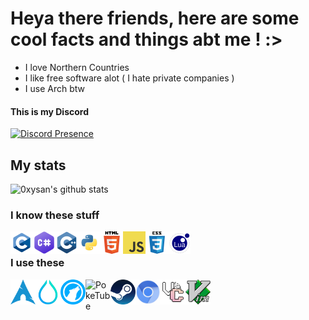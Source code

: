 # Heya there friends, here are some cool facts and things abt me ! :>
- I love Northern Countries
- I like free software alot ( I hate private companies )
- I use Arch btw

#### This is my Discord
[![Discord Presence](https://lanyard.cnrad.dev/api/1015329691290320897)](https://discord.com/users/1015329691290320897)

## My stats
![0xysan's github stats](https://github-readme-stats.vercel.app/api/top-langs/?username=0xysan&layout=compact&theme=tokyonight&the=5)

### I know these stuff
<img align="left" alt="C" width="36px" src="https://raw.githubusercontent.com/github/explore/80688e429a7d4ef2fca1e82350fe8e3517d3494d/topics/c/c.png" />
<img align="left" alt="C#" width="36px" src="https://raw.githubusercontent.com/github/explore/80688e429a7d4ef2fca1e82350fe8e3517d3494d/topics/csharp/csharp.png" />
<img align="left" alt="C++" width="36px" src="https://raw.githubusercontent.com/github/explore/80688e429a7d4ef2fca1e82350fe8e3517d3494d/topics/cpp/cpp.png" />
<img align="left" alt="Python" width="36px" src="https://raw.githubusercontent.com/github/explore/80688e429a7d4ef2fca1e82350fe8e3517d3494d/topics/python/python.png" />
<img align="left" alt="HTML" width="36px" src="https://raw.githubusercontent.com/github/explore/80688e429a7d4ef2fca1e82350fe8e3517d3494d/topics/html/html.png" />
<img align="left" alt="JavaScript" width="36px" src="https://raw.githubusercontent.com/github/explore/80688e429a7d4ef2fca1e82350fe8e3517d3494d/topics/javascript/javascript.png" />
<img align="left" alt="CSS" width="36px" src="https://raw.githubusercontent.com/github/explore/80688e429a7d4ef2fca1e82350fe8e3517d3494d/topics/css/css.png" />
<img align="left" alt="CSS" width="36px" src="https://raw.githubusercontent.com/github/explore/80688e429a7d4ef2fca1e82350fe8e3517d3494d/topics/lua/lua.png" />

<font size=1> </font>
### I use these
<img align="left" alt="Arch" width="40px" src="https://raw.githubusercontent.com/0xySan/0xySan/main/imgs/Arch-logo.png" />
<img align="left" alt="Hyprland" width="40px" src="https://raw.githubusercontent.com/0xySan/0xySan/main/imgs/Hyprland-logo.png" />
<img align="left" alt="LibreWolf" width="40px" src="https://raw.githubusercontent.com/0xySan/0xySan/main/imgs/LibreWolf-logo.png" />
<img align="left" alt="PokeTube" width="40px" src="https://raw.githubusercontent.com/0xySan/0xySan/main/imgs/PokeTube-logo.png" />
<img align="left" alt="Steam" width="40px" src="https://raw.githubusercontent.com/0xySan/0xySan/main/imgs/Steam-logo.png" />
<img align="left" alt="Ungoogled Chromium" width="40px" src="https://raw.githubusercontent.com/0xySan/0xySan/main/imgs/Ungoogled-chromium-logo.png" />
<img align="left" alt="Vencord" width="40px" src="https://raw.githubusercontent.com/0xySan/0xySan/main/imgs/Vencord-logo.png" />
<img align="left" alt="Vim" width="40px" src="https://raw.githubusercontent.com/0xySan/0xySan/main/imgs/Vim-logo.png" />
<!--
**0xySan/0xySan** is a ✨ _special_ ✨ repository because its `README.md` (this file) appears on your GitHub profile.
